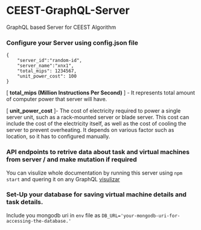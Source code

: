 # CEEST-GraphQL-Server
GraphQL based Server for CEEST Algorithm 

### Configure your Server using config.json file
```
{
    "server_id":"random-id",
    "server_name":"xnx1",
    "total_mips": 1234567,
    "unit_power_cost": 100
}
```
[ **total_mips (Million Instructions Per Second)** ] - It represents total amount of computer power that server will have. 

[ **unit_power_cost** ]- The cost of electricity required to power a single server unit, such as a rack-mounted server or blade server. This cost can include the cost of the electricity itself, as well as the cost of cooling the server to prevent overheating. It depends on various factor such as location, so it has to configured manually.

### API endpoints to retrive data about task and virtual machines from server / and make mutation if required

You can visulize whole documentation by running this server using
` npm start ` and quering it on any GraphQL [visulizar](https://studio.apollographql.com/sandbox/explorer)



### Set-Up your database for saving virtual machine details and task details.

Include you mongodb uri in `env` file as `DB_URL='your-mongodb-uri-for-accessing-the-database.'`  






